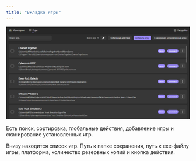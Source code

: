 ```yaml
---
title: "Вкладка Игры"
---
```


<img src="../../assets/image33.png" alt="" />

Есть поиск, сортировка, глобальные действия, добавление игры и сканирование установленных игр.

Внизу находится список игр. Путь к папке сохранения, путь к exe-файлу игры, платформа, количество резервных копий и кнопка действия.

